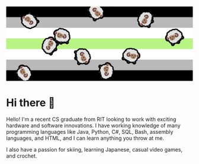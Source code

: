 ![A banner of an agender pride flag with random sheep emoji strewn about](/banner.png)

# Hi there 👋

Hello! I'm a recent CS graduate from RIT looking to work with exciting hardware and software innovations. I have working knowledge of many programming languages like Java, Python, C#, SQL, Bash, assembly languages, and HTML, and I can learn anything you throw at me.

I also have a passion for skiing, learning Japanese, casual video games, and crochet.

<!--
**PatchSalts/patchsalts** is a ✨ _special_ ✨ repository because its `README.md` (this file) appears on your GitHub profile.

Here are some ideas to get you started:

- 🔭 I’m currently working on ...
- 🌱 I’m currently learning ...
- 👯 I’m looking to collaborate on ...
- 🤔 I’m looking for help with ...
- 💬 Ask me about ...
- 📫 How to reach me: ...
- 😄 Pronouns: ...
- ⚡ Fun fact: ...
-->
